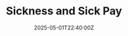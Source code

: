 ---
title: Sickness and Sick Pay
linkTitle: Sickness and Sick Pay
date: '2025-05-01T22:40:00Z'
weight: 1
description: The policy outlines guidelines for managing sickness and sick pay, ensuring
  fair treatment, compliance with health standards, and support for employee well-being.
  Employees are entitled to sick pay, must report absences promptly, and will receive
  support during their return to work.
draft: false
ref: sickness-and-sick-pay
---